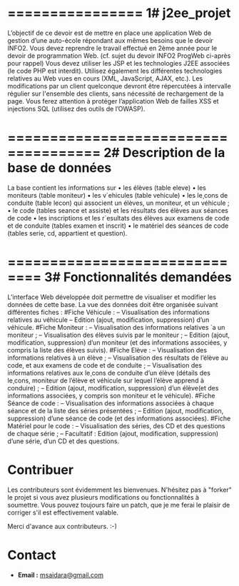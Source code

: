================
1# j2ee_projet
================
L’objectif de ce devoir est de mettre en place une application Web de gestion d’une auto-école
répondant aux mêmes besoins que le devoir INFO2. Vous devez reprendre le travail effectué en 2ème
année pour le devoir de programmation Web. (cf. sujet du devoir INFO2 ProgWeb ci-après pour rappel)
Vous devez utiliser les JSP et les technologies J2EE associées (le code PHP est interdit). Utilisez
également les différentes technologies relatives au Web vues en cours (XML, JavaScript, AJAX, etc.).
Les modifications par un client quelconque devront être répercutées à intervalle régulier sur
l'ensemble des clients, sans nécessité de rechargement de la page.
Vous ferez attention à protéger l’application Web de failles XSS et injections SQL (utilisez des outils
de l’OWASP).

=====================================
2# Description de la base de données
=====================================
La base contient les informations sur
• les élèves (table eleve) 
• les moniteurs (table moniteur) 
• les v´ehicules (table vehicule) 
• les le¸cons de conduite (table lecon) qui associent un élèves, un moniteur, et un véhicule ;
• le code (tables seance et assiste) et les résultats des élèves aux séances de code
• les inscriptions et les r´esultats des élèves aux examens de code et de conduite (tables examen et inscrit)
• le matériel des séances de code (tables serie, cd, appartient et question).

==============================
3# Fonctionnalités demandées
==============================
L’interface Web développée doit permettre de visualiser et modifier les données de cette base. 
La vue des données doit être organisée suivant différentes fiches :
#Fiche Véhicule :
– Visualisation des informations relatives au véhicule
– Edition (ajout, modification, suppression) d’un véhicule.
#Fiche Moniteur :
– Visualisation des informations relatives `a un moniteur ;
– Visualisation des élèves suivis par le moniteur ;
– Edition (ajout, modification, suppression) d’un moniteur (et des
informations associées, y compris la liste des élèves suivis).
#Fiche Elève :
– Visualisation des informations relatives à un élève ;
– Visualisation des résultats de l’élève au code, et aux examens de
code et de conduite ;
– Visualisation des informations relatives aux le¸cons de conduite
d’un élève (détails des le¸cons, moniteur de l’élève et véhicule sur
lequel l’élève apprend à conduire) ;
– Edition (ajout, modification, suppression) d’un élève(et des informations
associées, y compris son moniteur et le véhicule).
#Fiche Séance de code :
– Visualisation des informations associées à chaque séance et de la
liste des séries présentées ;
– Edition (ajout, modification, suppression) d’une séance de code
(et des informations associées).
#Fiche Matériel pour le code :
– Visualisation des séries, des CD et des questions de chaque série ;
– Facultatif : Edition (ajout, modification, suppression) d’une série,
d’un CD et des questions.

Contribuer
==========

Les contributeurs sont évidemment les bienvenues. N'hésitez pas à "forker" le
projet si vous avez plusieurs modifications ou fonctionnalités à
soumettre. Vous pouvez toujours faire un patch, 
que je me ferai le plaisir de corriger s'il est effectivement valable.

Merci d'avance aux contributeurs. :-)


Contact
=======

*  **Email :**  msaidara@gmail.com
